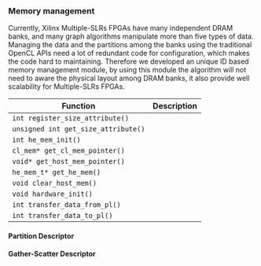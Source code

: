 ### Memory management
Currently, Xilinx Multiple-SLRs FPGAs have many independent DRAM banks, and many graph algorithms manipulate more than five types of data. Managing the data and the partitions among the banks using the traditional OpenCL APIs need a lot of redundant code for configuration, which makes the code hard to maintaining. Therefore we developed an unique ID based memory management module, by using this module the algorithm will not need to aware the physical layout among DRAM banks, it also provide well scalability for Multiple-SLRs FPGAs.


| Function    | Description  |
|-------------|--------------|
| ``` int register_size_attribute() ```| |
| ``` unsigned int get_size_attribute() ```| |
| ``` int he_mem_init() ```| |
| ``` cl_mem* get_cl_mem_pointer() ```| |
| ``` void* get_host_mem_pointer() ```| |
| ``` he_mem_t* get_he_mem() ```| |
| ``` void clear_host_mem() ```| |
| ``` void hardware_init() ```| |
| ``` int transfer_data_from_pl() ```| |
| ``` int transfer_data_to_pl() ```| |

#### Partition Descriptor

#### Gather-Scatter Descriptor
